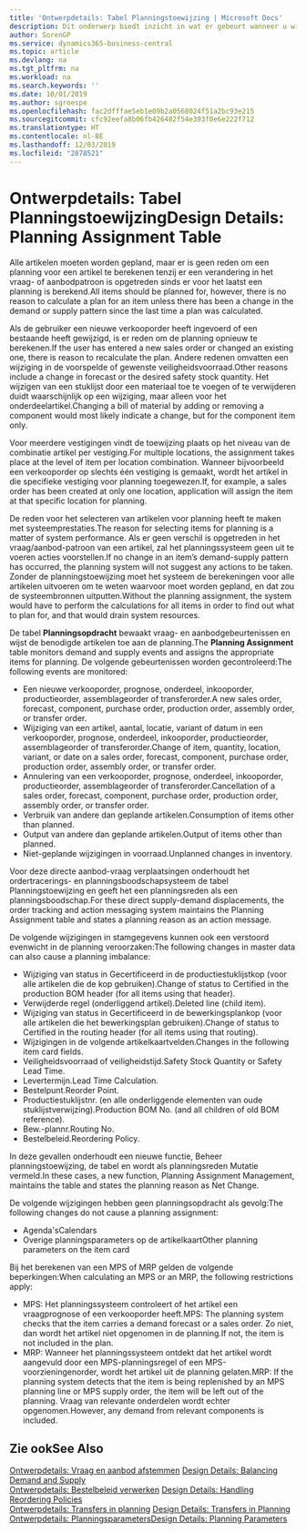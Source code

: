 ```yaml
---
title: 'Ontwerpdetails: Tabel Planningstoewijzing | Microsoft Docs'
description: Dit onderwerp biedt inzicht in wat er gebeurt wanneer u wijzigt hoe u plant voor een artikel.
author: SorenGP
ms.service: dynamics365-business-central
ms.topic: article
ms.devlang: na
ms.tgt_pltfrm: na
ms.workload: na
ms.search.keywords: ''
ms.date: 10/01/2019
ms.author: sgroespe
ms.openlocfilehash: fac2dfffae5eb1e09b2a0568024f51a2bc93e215
ms.sourcegitcommit: cfc92eefa8b06fb426482f54e393f0e6e222f712
ms.translationtype: HT
ms.contentlocale: nl-BE
ms.lasthandoff: 12/03/2019
ms.locfileid: "2878521"
---
```

# <a name="design-details-planning-assignment-table"></a><span data-ttu-id="0c833-103">Ontwerpdetails: Tabel Planningstoewijzing</span><span class="sxs-lookup"><span data-stu-id="0c833-103">Design Details: Planning Assignment Table</span></span>
<span data-ttu-id="0c833-104">Alle artikelen moeten worden gepland, maar er is geen reden om een planning voor een artikel te berekenen tenzij er een verandering in het vraag- of aanbodpatroon is opgetreden sinds er voor het laatst een planning is berekend.</span><span class="sxs-lookup"><span data-stu-id="0c833-104">All items should be planned for, however, there is no reason to calculate a plan for an item unless there has been a change in the demand or supply pattern since the last time a plan was calculated.</span></span>  

<span data-ttu-id="0c833-105">Als de gebruiker een nieuwe verkooporder heeft ingevoerd of een bestaande heeft gewijzigd, is er reden om de planning opnieuw te berekenen.</span><span class="sxs-lookup"><span data-stu-id="0c833-105">If the user has entered a new sales order or changed an existing one, there is reason to recalculate the plan.</span></span> <span data-ttu-id="0c833-106">Andere redenen omvatten een wijziging in de voorspelde of gewenste veiligheidsvoorraad.</span><span class="sxs-lookup"><span data-stu-id="0c833-106">Other reasons include a change in forecast or the desired safety stock quantity.</span></span> <span data-ttu-id="0c833-107">Het wijzigen van een stuklijst door een materiaal toe te voegen of te verwijderen duidt waarschijnlijk op een wijziging, maar alleen voor het onderdeelartikel.</span><span class="sxs-lookup"><span data-stu-id="0c833-107">Changing a bill of material by adding or removing a component would most likely indicate a change, but for the component item only.</span></span>  

<span data-ttu-id="0c833-108">Voor meerdere vestigingen vindt de toewijzing plaats op het niveau van de combinatie artikel per vestiging.</span><span class="sxs-lookup"><span data-stu-id="0c833-108">For multiple locations, the assignment takes place at the level of item per location combination.</span></span> <span data-ttu-id="0c833-109">Wanneer bijvoorbeeld een verkooporder op slechts één vestiging is gemaakt, wordt het artikel in die specifieke vestiging voor planning toegewezen.</span><span class="sxs-lookup"><span data-stu-id="0c833-109">If, for example, a sales order has been created at only one location, application will assign the item at that specific location for planning.</span></span>  

<span data-ttu-id="0c833-110">De reden voor het selecteren van artikelen voor planning heeft te maken met systeemprestaties.</span><span class="sxs-lookup"><span data-stu-id="0c833-110">The reason for selecting items for planning is a matter of system performance.</span></span> <span data-ttu-id="0c833-111">Als er geen verschil is opgetreden in het vraag/aanbod-patroon van een artikel, zal het planningssysteem geen uit te voeren acties voorstellen.</span><span class="sxs-lookup"><span data-stu-id="0c833-111">If no change in an item’s demand-supply pattern has occurred, the planning system will not suggest any actions to be taken.</span></span> <span data-ttu-id="0c833-112">Zonder de planningstoewijzing moet het systeem de berekeningen voor alle artikelen uitvoeren om te weten waarvoor moet worden gepland, en dat zou de systeembronnen uitputten.</span><span class="sxs-lookup"><span data-stu-id="0c833-112">Without the planning assignment, the system would have to perform the calculations for all items in order to find out what to plan for, and that would drain system resources.</span></span>  

<span data-ttu-id="0c833-113">De tabel **Planningsopdracht** bewaakt vraag- en aanbodgebeurtenissen en wijst de benodigde artikelen toe aan de planning.</span><span class="sxs-lookup"><span data-stu-id="0c833-113">The **Planning Assignment** table monitors demand and supply events and assigns the appropriate items for planning.</span></span> <span data-ttu-id="0c833-114">De volgende gebeurtenissen worden gecontroleerd:</span><span class="sxs-lookup"><span data-stu-id="0c833-114">The following events are monitored:</span></span>  

* <span data-ttu-id="0c833-115">Een nieuwe verkooporder, prognose, onderdeel, inkooporder, productieorder, assemblageorder of transferorder.</span><span class="sxs-lookup"><span data-stu-id="0c833-115">A new sales order, forecast, component, purchase order, production order, assembly order, or transfer order.</span></span>  
* <span data-ttu-id="0c833-116">Wijziging van een artikel, aantal, locatie, variant of datum in een verkooporder, prognose, onderdeel, inkooporder, productieorder, assemblageorder of transferorder.</span><span class="sxs-lookup"><span data-stu-id="0c833-116">Change of item, quantity, location, variant, or date on a sales order, forecast, component, purchase order, production order, assembly order, or transfer order.</span></span>  
* <span data-ttu-id="0c833-117">Annulering van een verkooporder, prognose, onderdeel, inkooporder, productieorder, assemblageorder of transferorder.</span><span class="sxs-lookup"><span data-stu-id="0c833-117">Cancellation of a sales order, forecast, component, purchase order, production order, assembly order, or transfer order.</span></span>  
* <span data-ttu-id="0c833-118">Verbruik van andere dan geplande artikelen.</span><span class="sxs-lookup"><span data-stu-id="0c833-118">Consumption of items other than planned.</span></span>  
* <span data-ttu-id="0c833-119">Output van andere dan geplande artikelen.</span><span class="sxs-lookup"><span data-stu-id="0c833-119">Output of items other than planned.</span></span>  
* <span data-ttu-id="0c833-120">Niet-geplande wijzigingen in voorraad.</span><span class="sxs-lookup"><span data-stu-id="0c833-120">Unplanned changes in inventory.</span></span>  

<span data-ttu-id="0c833-121">Voor deze directe aanbod-vraag verplaatsingen onderhoudt het ordertracerings- en planningsboodschapsysteem de tabel Planningstoewijzing en geeft het een planningsreden als een planningsboodschap.</span><span class="sxs-lookup"><span data-stu-id="0c833-121">For these direct supply-demand displacements, the order tracking and action messaging system maintains the Planning Assignment table and states a planning reason as an action message.</span></span>  

<span data-ttu-id="0c833-122">De volgende wijzigingen in stamgegevens kunnen ook een verstoord evenwicht in de planning veroorzaken:</span><span class="sxs-lookup"><span data-stu-id="0c833-122">The following changes in master data can also cause a planning imbalance:</span></span>  

* <span data-ttu-id="0c833-123">Wijziging van status in Gecertificeerd in de productiestuklijstkop (voor alle artikelen die de kop gebruiken).</span><span class="sxs-lookup"><span data-stu-id="0c833-123">Change of status to Certified in the production BOM header (for all items using that header).</span></span>  
* <span data-ttu-id="0c833-124">Verwijderde regel (onderliggend artikel).</span><span class="sxs-lookup"><span data-stu-id="0c833-124">Deleted line (child item).</span></span>  
* <span data-ttu-id="0c833-125">Wijziging van status in Gecertificeerd in de bewerkingsplankop (voor alle artikelen die het bewerkingsplan gebruiken).</span><span class="sxs-lookup"><span data-stu-id="0c833-125">Change of status to Certified in the routing header (for all items using that routing).</span></span>  
* <span data-ttu-id="0c833-126">Wijzigingen in de volgende artikelkaartvelden.</span><span class="sxs-lookup"><span data-stu-id="0c833-126">Changes in the following item card fields.</span></span>  
* <span data-ttu-id="0c833-127">Veiligheidsvoorraad of veiligheidstijd.</span><span class="sxs-lookup"><span data-stu-id="0c833-127">Safety Stock Quantity or Safety Lead Time.</span></span>  
* <span data-ttu-id="0c833-128">Levertermijn.</span><span class="sxs-lookup"><span data-stu-id="0c833-128">Lead Time Calculation.</span></span>  
* <span data-ttu-id="0c833-129">Bestelpunt.</span><span class="sxs-lookup"><span data-stu-id="0c833-129">Reorder Point.</span></span>  
* <span data-ttu-id="0c833-130">Productiestuklijstnr. (en alle onderliggende elementen van oude stuklijstverwijzing).</span><span class="sxs-lookup"><span data-stu-id="0c833-130">Production BOM No. (and all children of old BOM reference).</span></span>  
* <span data-ttu-id="0c833-131">Bew.-plannr.</span><span class="sxs-lookup"><span data-stu-id="0c833-131">Routing No.</span></span>  
* <span data-ttu-id="0c833-132">Bestelbeleid.</span><span class="sxs-lookup"><span data-stu-id="0c833-132">Reordering Policy.</span></span>  

<span data-ttu-id="0c833-133">In deze gevallen onderhoudt een nieuwe functie, Beheer planningstoewijzing, de tabel en wordt als planningsreden Mutatie vermeld.</span><span class="sxs-lookup"><span data-stu-id="0c833-133">In these cases, a new function, Planning Assignment Management, maintains the table and states the planning reason as Net Change.</span></span>  

<span data-ttu-id="0c833-134">De volgende wijzigingen hebben geen planningsopdracht als gevolg:</span><span class="sxs-lookup"><span data-stu-id="0c833-134">The following changes do not cause a planning assignment:</span></span>  

* <span data-ttu-id="0c833-135">Agenda's</span><span class="sxs-lookup"><span data-stu-id="0c833-135">Calendars</span></span>  
* <span data-ttu-id="0c833-136">Overige planningsparameters op de artikelkaart</span><span class="sxs-lookup"><span data-stu-id="0c833-136">Other planning parameters on the item card</span></span>  

<span data-ttu-id="0c833-137">Bij het berekenen van een MPS of MRP gelden de volgende beperkingen:</span><span class="sxs-lookup"><span data-stu-id="0c833-137">When calculating an MPS or an MRP, the following restrictions apply:</span></span>  

* <span data-ttu-id="0c833-138">MPS: Het planningssysteem controleert of het artikel een vraagprognose of een verkooporder heeft.</span><span class="sxs-lookup"><span data-stu-id="0c833-138">MPS: The planning system checks that the item carries a demand forecast or a sales order.</span></span> <span data-ttu-id="0c833-139">Zo niet, dan wordt het artikel niet opgenomen in de planning.</span><span class="sxs-lookup"><span data-stu-id="0c833-139">If not, the item is not included in the plan.</span></span>  
* <span data-ttu-id="0c833-140">MRP: Wanneer het planningssysteem ontdekt dat het artikel wordt aangevuld door een MPS-planningsregel of een MPS-voorzieningenorder, wordt het artikel uit de planning gelaten.</span><span class="sxs-lookup"><span data-stu-id="0c833-140">MRP: If the planning system detects that the item is being replenished by an MPS planning line or MPS supply order, the item will be left out of the planning.</span></span> <span data-ttu-id="0c833-141">Vraag van relevante onderdelen wordt echter opgenomen.</span><span class="sxs-lookup"><span data-stu-id="0c833-141">However, any demand from relevant components is included.</span></span>  

## <a name="see-also"></a><span data-ttu-id="0c833-142">Zie ook</span><span class="sxs-lookup"><span data-stu-id="0c833-142">See Also</span></span>  
<span data-ttu-id="0c833-143">[Ontwerpdetails: Vraag en aanbod afstemmen](design-details-balancing-demand-and-supply.md) </span><span class="sxs-lookup"><span data-stu-id="0c833-143">[Design Details: Balancing Demand and Supply](design-details-balancing-demand-and-supply.md) </span></span>  
<span data-ttu-id="0c833-144">[Ontwerpdetails: Bestelbeleid verwerken](design-details-handling-reordering-policies.md) </span><span class="sxs-lookup"><span data-stu-id="0c833-144">[Design Details: Handling Reordering Policies](design-details-handling-reordering-policies.md) </span></span>  
<span data-ttu-id="0c833-145">[Ontwerpdetails: Transfers in planning](design-details-transfers-in-planning.md) </span><span class="sxs-lookup"><span data-stu-id="0c833-145">[Design Details: Transfers in Planning](design-details-transfers-in-planning.md) </span></span>  
[<span data-ttu-id="0c833-146">Ontwerpdetails: Planningsparameters</span><span class="sxs-lookup"><span data-stu-id="0c833-146">Design Details: Planning Parameters</span></span>](design-details-planning-parameters.md)  
